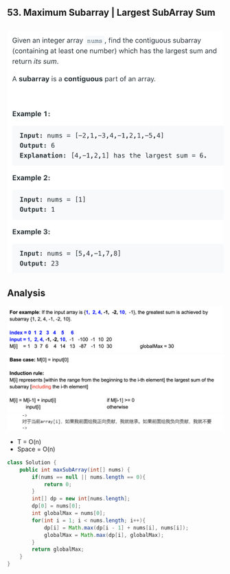 ## 53. Maximum Subarray      |       Largest SubArray Sum
![](img/2021-08-09-02-33-59.png)
---

## Analysis

![](img/2021-08-17-21-15-46.png)
![](img/2021-08-17-21-17-35.png)
![](img/2023-02-05-22-49-36.png)

- T = O(n)
- Space = O(n)


```java
class Solution {
    public int maxSubArray(int[] nums) {
        if(nums == null || nums.length == 0){
            return 0;
        }
        int[] dp = new int[nums.length];
        dp[0] = nums[0];
        int globalMax = nums[0];
        for(int i = 1; i < nums.length; i++){
            dp[i] = Math.max(dp[i - 1] + nums[i], nums[i]);
            globalMax = Math.max(dp[i], globalMax);
        }
        return globalMax;
    }
}
```